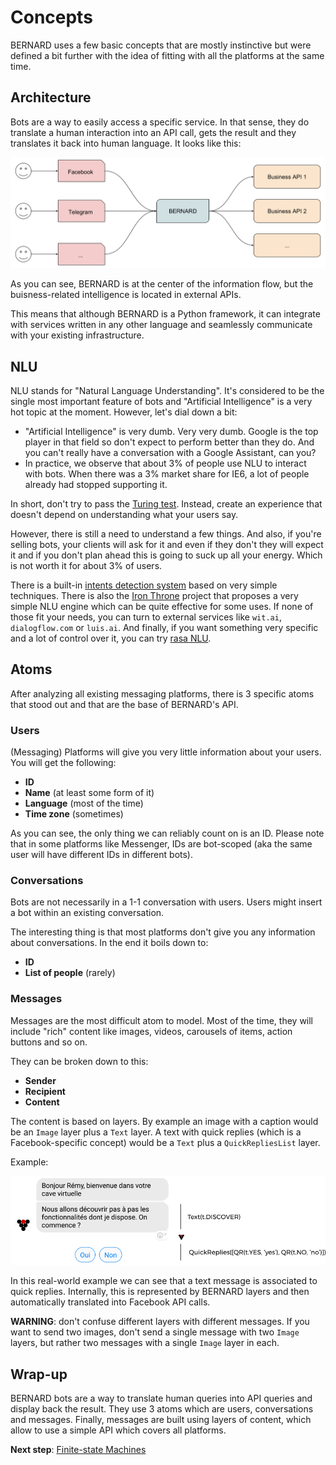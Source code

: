 Concepts
========

BERNARD uses a few basic concepts that are mostly instinctive but were
defined a bit further with the idea of fitting with all the platforms
at the same time.

## Architecture

Bots are a way to easily access a specific service. In that sense, they
do translate a human interaction into an API call, gets the result and
they translates it back into human language. It looks like this:

![architecture](../img/architecture.svg)

As you can see, BERNARD is at the center of the information flow, but
the buisness-related intelligence is located in external APIs.

This means that although BERNARD is a Python framework, it can integrate
with services written in any other language and seamlessly communicate
with your existing infrastructure.

## NLU

NLU stands for "Natural Language Understanding". It's considered to be
the single most important feature of bots and "Artificial Intelligence"
is a very hot topic at the moment. However, let's dial down a bit:

- "Artificial Intelligence" is very dumb. Very very dumb. Google is the
  top player in that field so don't expect to perform better than they
  do. And you can't really have a conversation with a Google Assistant,
  can you?
- In practice, we observe that about 3% of people use NLU to interact
  with bots. When there was a 3% market share for IE6, a lot of people
  already had stopped supporting it.

In short, don't try to pass the
[Turing test](https://en.wikipedia.org/wiki/Turing_test). Instead,
create an experience that doesn't depend on understanding what your users
say.

However, there is still a need to understand a few things. And also,
if you're selling bots, your clients will ask for it and even if they
don't they will expect it and if you don't plan ahead this is going to
suck up all your energy. Which is not worth it for about 3% of users.

There is a built-in [intents detection system](../lang/nlu.md) based on very
simple techniques. There is also the
[Iron Throne](https://github.com/BernardFW/iron-throne) project that
proposes a very simple NLU engine which can be quite effective for
some uses. If none of those fit your needs, you can turn to external
services like `wit.ai`, `dialogflow.com` or `luis.ai`. And finally, if
you want something very specific and a lot of control over it, you can
try [rasa NLU](https://nlu.rasa.com/).

## Atoms

After analyzing all existing messaging platforms, there is 3 specific
atoms that stood out and that are the base of BERNARD's API.

### Users

(Messaging) Platforms will give you very little information about your
users. You will get the following:

- **ID**
- **Name** (at least some form of it)
- **Language** (most of the time)
- **Time zone** (sometimes)

As you can see, the only thing we can reliably count on is an ID. Please
note that in some platforms like Messenger, IDs are bot-scoped (aka the
same user will have different IDs in different bots).

### Conversations

Bots are not necessarily in a 1-1 conversation with users. Users might
insert a bot within an existing conversation.

The interesting thing is that most platforms don't give you any
information about conversations. In the end it boils down to:

- **ID**
- **List of people** (rarely)

### Messages

Messages are the most difficult atom to model. Most of the time, they
will include "rich" content like images, videos, carousels of items,
action buttons and so on.

They can be broken down to this:

- **Sender**
- **Recipient**
- **Content**

The content is based on layers. By example an image with a caption
would be an `Image` layer plus a `Text` layer. A text with quick replies
(which is a Facebook-specific concept) would be a `Text` plus a
`QuickRepliesList` layer.

Example:

![layers](../img/layers.png)

In this real-world example we can see that a text message is associated
to quick replies. Internally, this is represented by BERNARD layers and
then automatically translated into Facebook API calls.

**WARNING**: don't confuse different layers with different messages. If
you want to send two images, don't send a single message with two
`Image` layers, but rather two messages with a single `Image` layer in
each.

## Wrap-up

BERNARD bots are a way to translate human queries into API queries and
display back the result. They use 3 atoms which are users, conversations
and messages. Finally, messages are built using layers of content, which
allow to use a simple API which covers all platforms.

**Next step**: [Finite-state Machines](./fsm.md)
